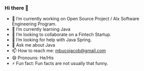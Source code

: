 ### Hi there 👋


- 🔭 I’m currently working on Open Source Project / Alx Software Engineering Program.
- 🌱 I’m currently learning Java
- 👯 I’m looking to collaborate on a Fintech Startup.
- 🤔 I’m looking for help with Java Spring.
- 💬 Ask me about Java
- 📫 How to reach me: mbucojacob@gmail.com
- 😄 Pronouns: He/His
- ⚡ Fun fact: Fun facts are not usually that funny.

